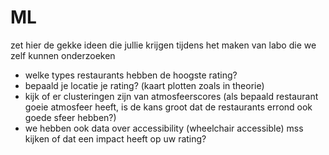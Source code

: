 # ML
zet hier de gekke ideen die jullie krijgen tijdens het maken van labo die we zelf kunnen onderzoeken
* welke types restaurants hebben de hoogste rating?
* bepaald je locatie je rating? (kaart plotten zoals in theorie)
* kijk of er clusteringen zijn van atmosfeerscores (als bepaald restaurant goeie atmosfeer heeft, is de kans groot dat de restaurants errond ook goede sfeer hebben?)
* we hebben ook data over accessibility (wheelchair accessible) mss kijken of dat een impact heeft op uw rating?
